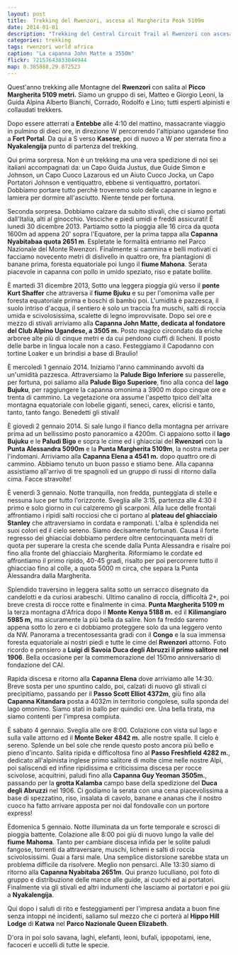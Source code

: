 ```yaml
---
layout: post
title:  Trekking del Rwenzori, ascesa al Margherita Peak 5109m
date: 2014-01-01
description: "Trekking del Central Circuit Trail al Rwenzori con ascesa alla Punta Margherita (Monte Stanley)"
categories: trekking
tags: rwenzori world africa
caption: "La capanna John Matte a 3550m"
flickr: 72157643833044944
map: 0.385888,29.872523
---
```


Quest'anno trekking alle Montagne del **Rwenzori** con salita al **Picco Margherita 5109 metri.** Siamo un gruppo di sei, Matteo e Giorgio Leoni, la Guida Alpina Alberto Bianchi, Corrado, Rodolfo e Lino; tutti esperti alpinisti e collaudati trekkers.

Dopo essere atterrati a **Entebbe** alle 4:10 del mattino, massacrante viaggio in pulmino di dieci ore, in direzione W percorrendo  l'altipiano ugandese fino a **Fort Portal**. Da qui a S verso **Kasese**, poi di nuovo a W per sterrata fino a **Nyakalengija** punto di partenza del trekking.

Qui prima sorpresa. Non è un trekking ma una vera spedizione di noi sei italiani accompagnati da: un Capo Guida Justus, due Guide Simon e Johnson, un Capo Cuoco Lazarous ed un Aiuto Cuoco Jocka, un Capo Portatori Johnson e ventiquattro, ebbene sì ventiquattro, portatori. Dobbiamo portare tutto perchè troveremo solo delle capanne in legno e lamiera per dormire all'asciutto. Niente tende per fortuna.

Seconda sorpresa. Dobbiamo calzare da subito stivali, che ci siamo portati dall'Italia, alti al ginocchio. Vesciche e piedi umidi e freddi assicurati! È lunedì 30 dicembre 2013. Partiamo sotto la pioggia alle 16 circa da quota 1600m ad appena 20' sopra l'Equatore, per la prima tappa alla **Capanna Nyabitabaa quota 2651 m**. Espletate le formalità entriamo nel Parco Nazionale del Monte Rwenzori. Finalmente si cammina e belli motivati ci facciamo novecento metri di dislivello in quattro ore, fra piantagioni di banane prima, foresta equatoriale poi lungo il **fiume Mahona**. Serata piacevole in capanna con pollo in umido speziato, riso e patate bollite.

È martedì 31 dicembre 2013, Sotto una leggera pioggia giù verso il **ponte Kurt Shaffer** che attraversa il **fiume Bjuku** e su per l'omonima valle per foresta equatoriale prima e boschi di bambù poi. L'umidità è pazzesca, il suolo intriso d'acqua, il sentiero è solo un traccia fra muschi, salti di roccia umida e scivolosissima, scalette di legno improvvisate. Dopo sei ore e mezzo di stivali arriviamo alla **Capanna John Matte, dedicata al fondatore del Club Alpino Ugandese, a 3505 m.** Posto magico circondato da eriche arboree alte più di cinque metri e da cui pendono ciuffi di licheni. Il posto delle barbe in lingua locale non a caso. Festeggiamo il Capodanno con tortine Loaker e un brindisi a base di Braulio!

È mercoledì 1 gennaio 2014. Iniziamo l'anno camminando avvolti da un'umidità pazzesca. Attraversiamo la **Palude Bigo Inferiore** su passerelle, per fortuna, poi saliamo alla **Palude Bigo Superiore**, fino alla conca del **lago Bujuku**, per raggiungere la capanna omonima a 3900 m dopo cinque ore e trenta di cammino. La vegetazione ora assume l'aspetto tpico dell'alta montagna equatoriale con lobelie giganti, seneci, carex, elicrisi e tanto, tanto, tanto fango. Benedetti gli stivali!

È giovedì 2 gennaio 2014. Si sale lungo il fianco della montagna per arrivare prima ad un bellissimo posto panoramico a 4200m. Ci appaiono sotto il **lago Bujuku** e le **Paludi Bigo** e sopra le cime ed i ghiacciai del **Rwenzori** con la **Punta Alessandra 5090m** e la **Punta Margherita 5109m**, la nostra meta per l'indomani. Arriviamo alla **Capanna Elena a 4541 m.** dopo quattro ore di cammino. Abbiamo tenuto un buon passo e stiamo bene. Alla capanna assistiamo all'arrivo di tre spagnoli ed un gruppo di russi di ritorno dalla cima. Facce stravolte!

È venerdì 3 gennaio. Notte tranquilla, non fredda, punteggiata di stelle e nessuna luce per tutto l'orizzonte. Sveglia alle 3:15, partenza alle 4:30 il primo e solo giorno in cui calzeremo gli scarponi. Alla luce delle frontali affrontiamo i ripidi salti rocciosi che ci portano al **plateau del ghiacciaio Stanley** che attraversiamo in cordata e ramponati. L'alba è splendida nei suoi colori ed il cielo sereno. Siamo decisamente fortunati. Causa il forte regresso dei ghiacciai dobbiamo perdere oltre centocinquanta metri di quota per superare la cresta che scende dalla Punta Alessandra e risalre poi fino alla fronte del ghiacciaio Margherita. Riformiamo le cordate ed affrontiamo il primo ripido, 40-45 gradi, risalto per poi percorrere  tutto il ghiacciao fino al colle, a quota 5000 m circa, che separa la Punta Alessandra  dalla Margherita.

Splendido traversino in leggera salita sotto un serracco disegnato da candelotti e  da curiosi arabeschi. Ultimo canalino di roccia, difficoltà 2+, poi breve cresta di rocce rotte e finalmente in cima. **Punta Margherita 5109 m** la terza montagna d'Africa dopo il **Monte Kenya 5188 m.** ed il **Kilimangiaro 5985 m,** ma sicuramente la più bella da salire. Non fa freddo saremo appena sotto lo zero e ci dobbiamo proteggere solo da una leggero vento da NW. Panorama a trecentosessanta gradi con il **Congo** e la sua immensa foresta equatoriale ai nostri piedi e tutte le cime del **Rwenzori** attorno. Foto ricordo e pensiero a **Luigi di Savoia Duca degli Abruzzi il primo salitore nel 1906**. Bella occasione per la commemorazione del 150mo anniversario di fondazione del CAI.

Rapida discesa e ritorno alla **Capanna Elena** dove arriviamo alle 14:30. Breve sosta per uno spuntino caldo, poi, calzati di nuovo gli stivali ci precipitiamo, passando per il **Passo Scott Elliot 4372m**, giù fino alla **Capanna Kitandara** posta a 4032m in territorio congolese, sulla sponda del lago omonimo. Siamo stati in ballo per quindici ore. Una bella tirata, ma siamo contenti per l'impresa compiuta.

È sabato 4 gennaio. Sveglia alle ore 8:00. Colazione con vista sul lago e sulla valle attorno ed il **Monte Beker 4842 m.** alle nostre spalle. Il cielo è sereno. Splende un bel sole che rende questo posto ancora più bello e pieno d'incanto. Salita ripida e difficoltosa fino al **Passo Freshfield 4282 m.**, dedicato all'alpinista inglese primo salitore di molte cime nelle nostre Alpi, poi saliscendi ed infine ripidissima e criticissima discesa per rocce scivolose, acquitrini, paludi fino alla **Capanna Guy Yeoman 3505m.**, passando per la **grotta Kalamba** campo base della spedizione del **Duca degli Abruzzi** nel 1906. Ci godiamo la serata con una cena piacevolissima a base di spezzatino, riso, insalata di cavolo, banane e ananas che il nostro cuoco ha fatto arrivare apposta per noi dal fondovalle con un portore express!

Èdomenica 5 gennaio. Notte illuminata da un forte temporale e scrosci di pioggia battente. Colazione alle 8:00 poi giù di nuovo lungo la valle del **fiume Mahoma**. Tanto per cambiare discesa infida per le solite paludi fangose, torrenti da attraversare,  muschi, licheni e salti di roccia scivolosissimi. Guai a farsi male. Una semplice distorsione sarebbe stata un problema difficile da risolvere. Meglio non pensarci. Alle 13:30 siamo di ritorno alla **Capanna Nyabitaba 2651m**. Qui pranzo luculliano, poi foto di gruppo e distribuzione delle mance alle guide, ai cuochi ed ai portatori. Finalmente via gli stivali ed altri indumenti che lasciamo ai portatori e poi giù a **Nyakalengija**.

Qui dopo i saluti di rito e festeggiamenti per l'impresa andata a buon fine senza intoppi né incidenti, saliamo sul mezzo che ci porterà al **Hippo Hill Lodge** di **Katwa** nel **Parco Nazionale Queen Elizabeth**.

D'ora in poi solo savana, laghi, elefanti, leoni, bufali, ippopotami, iene, facoceri e uccelli di tutte le specie.
